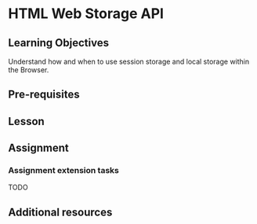 # HTML Web Storage API

## Learning Objectives
Understand how and when to use session storage and local storage within the Browser.

## Pre-requisites

## Lesson

## Assignment

### Assignment extension tasks
TODO

## Additional resources
